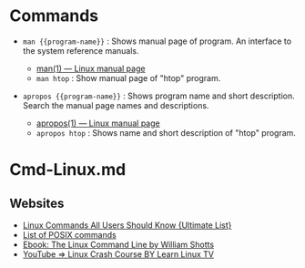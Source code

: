# Commands

* `man {{program-name}}` : Shows manual page of program. An interface to the system reference manuals.
  * [man(1) — Linux manual page](https://man7.org/linux/man-pages/man1/man.1.html)
  * `man htop` : Show manual page of "htop" program. 

* `apropos {{program-name}}` : Shows program name and short description. Search the manual page names and descriptions.
  * [apropos(1) — Linux manual page](https://man7.org/linux/man-pages/man1/apropos.1.html)
  * `apropos htop` : Shows name and short description of "htop" program.

# Cmd-Linux.md

## Websites

* [Linux Commands All Users Should Know {Ultimate List}](https://phoenixnap.com/kb/linux-commands)
* [List of POSIX commands](https://en.wikipedia.org/wiki/List_of_POSIX_commands)
* [Ebook: The Linux Command Line by William Shotts](https://linuxcommand.org/tlcl.php)
* [YouTube => Linux Crash Course BY Learn Linux TV](https://www.youtube.com/playlist?list=PLT98CRl2KxKHKd_tH3ssq0HPrThx2hESW)
